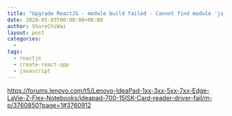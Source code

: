 ```yaml
---
title: "Upgrade ReactJS - module build failed - Cannot find module 'js-levenshtein' "
date: 2020-05-03T00:00:00+08:00
author: ShareChiWai
layout: post
categories:
  -
tags:
  - reactjs
  - create-react-app
  - javascript
---
```


https://forums.lenovo.com/t5/Lenovo-IdeaPad-1xx-3xx-5xx-7xx-Edge-LaVie-Z-Flex-Notebooks/ideapad-700-15ISK-Card-reader-driver-fail/m-p/3760850?page=1#3760912